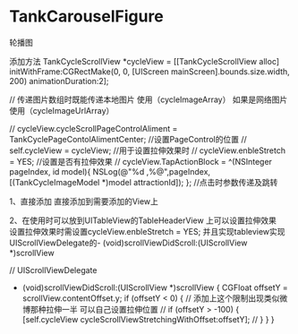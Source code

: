 # TankCarouselFigure
轮播图

添加方法
 TankCycleScrollView *cycleView = [[TankCycleScrollView alloc] initWithFrame:CGRectMake(0, 0, [UIScreen mainScreen].bounds.size.width, 200) animationDuration:2];

// 传递图片数组时既能传递本地图片 使用（cycleImageArray）  如果是网络图片使用（cycleImageUrlArray）

//    cycleView.cycleScrollPageControlAliment = TankCyclePageContolAlimentCenter; //设置PageControl的位置 
//    self.cycleView = cycleView; //用于设置拉伸效果时
//    cycleView.enbleStretch = YES; //设置是否有拉伸效果
//    cycleView.TapActionBlock = ^(NSInteger pageIndex, id model){
        NSLog(@"%d ,%@",pageIndex,[(TankCycleImageModel *)model attractionId]);
    }; //点击时参数传递及跳转
    
1、直接添加  直接添加到需要添加的View上

2、在使用时可以放到UITableView的TableHeaderView 上可以设置拉伸效果   
设置拉伸效果时需设置cycleView.enbleStretch = YES;
并且实现tableview实现UIScrollViewDelegate的- (void)scrollViewDidScroll:(UIScrollView *)scrollView

// UIScrollViewDelegate
- (void)scrollViewDidScroll:(UIScrollView *)scrollView
{
    CGFloat offsetY = scrollView.contentOffset.y;
    if (offsetY < 0) {
        // 添加上这个限制出现类似微博那种拉伸一半 可以自己设置拉伸位置
//        if (offsetY > -100) {
            [self.cycleView cycleScrollViewStretchingWithOffset:offsetY];
//        }
    }
}
